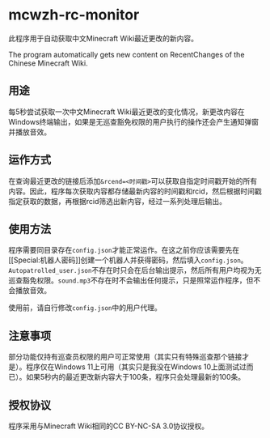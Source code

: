 # mcwzh-rc-monitor
此程序用于自动获取中文Minecraft Wiki最近更改的新内容。

The program automatically gets new content on RecentChanges of the Chinese Minecraft Wiki.

## 用途
每5秒尝试获取一次中文Minecraft Wiki最近更改的变化情况，新更改内容在Windows终端输出，如果是无巡查豁免权限的用户执行的操作还会产生通知弹窗并播放音效。

## 运作方式
在查询最近更改的链接后添加`&rcend=<时间戳>`可以获取自指定时间戳开始的所有内容。因此，程序每次获取内容都存储最新内容的时间戳和rcid，然后根据时间戳指定获取的数据，再根据rcid筛选出新内容，经过一系列处理后输出。

## 使用方法
程序需要同目录存在`config.json`才能正常运作。在这之前你应该需要先在[[Special:机器人密码]]创建一个机器人并获得密码，然后填入`config.json`。`Autopatrolled_user.json`不存在时只会在后台输出提示，然后所有用户均视为无巡查豁免权限。`sound.mp3`不存在时不会输出任何提示，只是照常运作程序，但不会播放音效。

使用前，请自行修改`config.json`中的用户代理。

## 注意事项
部分功能仅持有巡查员权限的用户可正常使用（其实只有特殊巡查那个链接才是）。程序仅在Windows 11上可用（其实只是我没在Windows 10上面测试过而已）。如果5秒内的最近更改新内容大于100条，程序只会处理最新的100条。

## 授权协议
程序采用与Minecraft Wiki相同的CC BY-NC-SA 3.0协议授权。

